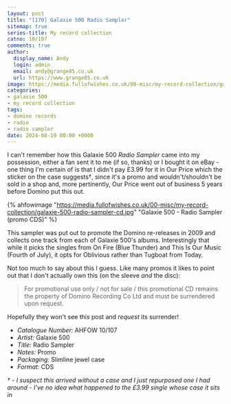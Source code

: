 ```yaml
---
layout: post
title: "[170] Galaxie 500 Radio Sampler"
sitemap: true
series-title: My record collection
catno: 10/107
comments: true
author:
  display_name: Andy
  login: admin
  email: andy@grange85.co.uk
  url: https://www.grange85.co.uk
image: https://media.fullofwishes.co.uk/00-misc/my-record-collection/galaxie-500-radio-sampler-cd.jpg
categories:
- galaxie 500
- my record collection
tags:
- domino records
- radio
- radio sampler
date: 2024-08-19 00:00 +0000
---
```

I can't remember how this Galaxie 500 _Radio Sampler_ came into my possession, either a fan sent it to me (if so, thanks) or I bought it on eBay - one thing I'm certain of is that I didn't pay £3.99 for it in Our Price which the sticker on the case suggests&dagger;, since it's a promo and wouldn't/shouldn't be sold in a shop and, more pertinently, Our Price went out of business 5 years before Domino put this out.

{% ahfowimage "https://media.fullofwishes.co.uk/00-misc/my-record-collection/galaxie-500-radio-sampler-cd.jpg" "Galaxie 500 - Radio Sampler (promo CDS)" %}

This sampler was put out to promote the Domino re-releases in 2009 and collects one track from each of Galaxie 500's albums. Interestingly that while it picks the singles from On Fire (Blue Thunder) and This Is Our Music (Fourth of July), it opts for Oblivious rather than Tugboat from Today.

Not too much to say about this I guess. Like many promos it likes to point out that I don't actually own this (on the sleeve _and_ the disc):

<blockquote>
For promotional use only / not for sale / this promotional CD remains the property of Domino Recording Co Ltd and must be surrendered upon request.
</blockquote>

Hopefully they won't see this post and _request_ its surrender!

 - *Catalogue Number:* AHFOW 10/107
 - *Artist:* Galaxie 500
 - *Title:* Radio Sampler
 - *Notes:* Promo
 - *Packaging:* Slimline jewel case
 - *Format:* CDS

_&dagger; - I suspect this arrived without a case and I just repurposed one I had around - I've no idea what happened to the £3.99 single whose case it sits in_
